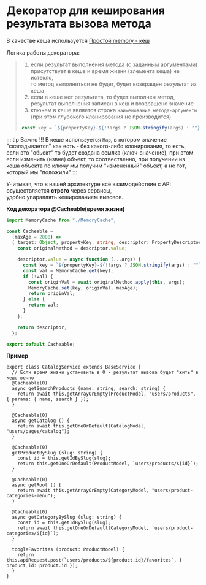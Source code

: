 # Декоратор для кеширования результата вызова метода

В качестве кеша используется [Простой memory - кеш](../other/memorycache.md)

Логика работы декоратора:
>1. если результат выполнения метода (с заданным аргументами) присутствует в кеше и время жизни (элемента кеша) не истекло,  
>   то метод выполняться не будет, будет возвращен результат из кеша
>2. если в кеше нет результата, то будет выполнен метод, результат выполнения записан в кеш и возвращено значение
>3. ключем в кеше является строка `наименование метода-аргументы` (при этом глубокого клонирования не производится)
>```ts
>const key = `${propertyKey}-${!!args ? JSON.stringify(args) : ""}`;
>```

::: tip Важно !!!
В кеше используется `Map`, в котором значение "скаладывается" как есть - без какого-либо клонирования, 
то есть, если это "обьект" то будет создана ссылка (ключ-значение), 
при этом если изменить (извне) объект, то соотвественно, при получении из кеша объекта по ключу мы получим "измененный" объект, 
а не тот, который мы "положили" 
:::

Учитывая, что в нашей архитектуре всё взаимодействие с API осуществляется **строго** через сервисы,\
удобно упаравлять кешированием вызовов.


**Код декоратора  @Cacheable(время жизни)**

```ts
import MemoryCache from "./MemoryCache";

const Cacheable =
  (maxAge = 2000) =>
  (_target: Object, propertyKey: string, descriptor: PropertyDescriptor) => {
    const originalMethod = descriptor.value;

    descriptor.value = async function (...args) {
      const key = `${propertyKey}-${!!args ? JSON.stringify(args) : ""}`;
      const val = MemoryCache.get(key);
      if (!val) {
        const originVal = await originalMethod.apply(this, args);
        MemoryCache.set(key, originVal, maxAge);
        return originVal;
      } else {
        return val;
      }
    };

    return descriptor;
  };

export default Cacheable;
```

**Пример**

```ts{3,8,13,19,24}
export class CatalogService extends BaseService {
  // Если время жизни установить в 0 - результат вызова будет "жить" в кеше вечно  
  @Cacheable(0)
  async getSearchProducts (name: string, search: string) {
    return await this.getArrayOrEmpty(ProductModel, "users/products", { params: { name, search } });
  }

  @Cacheable(0)
  async getCatalog () {
    return await this.getOneOrDefault(CatalogModel, "users/pages/catalog");
  }

  @Cacheable(0)
  getProductBySlug (slug: string) {
    const id = this.getIdBySlug(slug);
    return this.getOneOrDefault(ProductModel, `users/products/${id}`);
  }

  @Cacheable(0)
  async getRoot () {
    return await this.getArrayOrEmpty(CategoryModel, "users/product-categories-menu");
  }

  @Cacheable(0)
  async getCategoryBySlug (slug: string) {
    const id = this.getIdBySlug(slug);
    return await this.getOneOrDefault(CategoryModel, `users/product-categories/${id}`);
  }

  toogleFavorites (product: ProductModel) {
    return this.apiRequest.post(`users/products/${product.id}/favorites`, { product_id: product.id });
  }
}
```